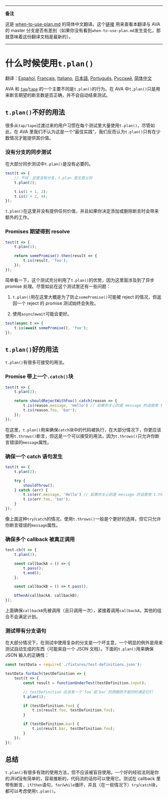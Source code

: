 ___
**备注**

这是 [when-to-use-plan.md](https://github.com/sindresorhus/ava/blob/master/docs/recipes/when-to-use-plan.md) 的简体中文翻译。这个[链接](https://github.com/sindresorhus/ava/compare/89767ec3b6174e59d37faaadb50cfa3c0d58bda6...master#diff-0c25d982e94d600cb6b8e438a0e67169) 用来查看本翻译与 AVA 的 master 分支是否有差别（如果你没有看到`when-to-use-plan.md`发生变化，那就意味着这份翻译文档是最新的）。
___

# 什么时候使用`t.plan()`

翻译：[Español](https://github.com/sindresorhus/ava-docs/blob/master/es_ES/docs/recipes/when-to-use-plan.md), [Français](https://github.com/sindresorhus/ava-docs/blob/master/fr_FR/docs/recipes/when-to-use-plan.md), [Italiano](https://github.com/sindresorhus/ava-docs/blob/master/it_IT/docs/recipes/when-to-use-plan.md), [日本語](https://github.com/sindresorhus/ava-docs/blob/master/ja_JP/docs/recipes/when-to-use-plan.md),  [Português](https://github.com/sindresorhus/ava-docs/blob/master/pt_BR/docs/recipes/when-to-use-plan.md), [Русский](https://github.com/sindresorhus/ava-docs/blob/master/ru_RU/docs/recipes/when-to-use-plan.md), [简体中文](https://github.com/sindresorhus/ava-docs/blob/master/zh_CN/docs/recipes/when-to-use-plan.md)

AVA 和 [`tap`](https://github.com/tapjs/node-tap)/[`tape`](https://github.com/substack/tape) 的一个主要不同是`t.plan()`的行为。在 AVA 中`t.plan()`只是用来断言期望的断言数是否正确，并不会自动结束测试。

## `t.plan()`不好的用法

很多从`tap/tape`过渡过来的用户习惯在每个测试里大量使用`t.plan()`，尽管如此，在 AVA 里我们不认为这是一个“最佳实践”，我们反而认为`t.plan()`只有在少数情况才能提供其价值。

### 没有分支的同步测试

在大部分同步测试中`t.plan()`是没有必要的。

```js
test(t => {
    // 不好：这里没有分支，t.plan 是无意义的
    t.plan(2);

    t.is(1 + 1, 2);
    t.is(2 + 2, 4);
});
```

`t.plan()`在这里并没有提供任何价值，并且如果你决定添加或删除断言时会带来额外的工作。

### Promises 期望得到 resolve

```js
test(t => {
    t.plan(1);

    return somePromise().then(result => {
        t.is(result, 'foo');
    });
});
```

简单看一下，这个测试充分利用了`t.plan()`的优势，因为这里面涉及到了异步 promise 处理。尽管如此在这个测试里还有一些问题：

1. `t.plan()`用在这里大概是为了防止`somePromise()`可能被 reject 的情况，但返回一个 reject 的 promise 测试始终会失败。

2. 使用`async`/`await`可能会更好。

```js
test(async t => {
    t.is(await somePromise(), 'foo');
});
```

## `t.plan()`好的用法

`t.plan()`有很多可接受的用法。

### Promise 带上一个`.catch()`块

```js
test(t => {
    t.plan(2);

    return shouldRejectWithFoo().catch(reason => {
        t.is(reason.message, 'Hello') // 如果你关心的是 message 的话使用 t.throws() 更好
        t.is(reason.foo, 'bar');
    });
});
```

在这里，`t.plan()`用来确保`catch`块中的代码被执行，在大部分情况下，你更应该使用`t.throws()`断言，但这是一个可以接受的用法，因为`t.throws()`只允许你断言错误的`message`属性。

### 确保一个 catch 语句发生

```js
test(t => {
    t.plan(2);

    try {
        shouldThrow();
    } catch (err) {
        t.is(err.message, 'Hello') // 如果你关心的是 message 的话使用 t.throws() 更好
        t.is(err.foo, 'bar');
    }
});
```

像上面这种`try`/`catch`的情况，使用`t.throws()`一般是个更好的选择，但它只允许你断言错误的`message`属性。

### 确保多个 callback 被真正调用

```js
test.cb(t => {
    t.plan(2);

    const callbackA = () => {
        t.pass();
        t.end();
    };

    const callbackB = () => t.pass();

    bThenA(callbackA, callbackB);
});
```

上面确保`callbackB`先被调用（且只调用一次），紧接着调用`callbackA`，其他的组合不会满足计划。

### 测试带有分支语句

在大部分情况下，在测试中使用复杂的分支是一个坏主意，一个明显的例外是用来测试自动生成的东西（可能来自一个 JSON 文档）。下面的`t.plan()`用来确保 JSON 输入的正确性：

```js
const testData = require('./fixtures/test-definitions.json');

testData.forEach(testDefinition => {
    test(t => {
        const result = functionUnderTest(testDefinition.input);

        // testDefinition 应该有一个`foo`或`bar`的预期而不是同时满足它们
        t.plan(1);

        if (testDefinition.foo) {
            t.is(result.foo, testDefinition.foo);
        }

        if (testDefinition.bar) {
            t.is(result.bar, testDefinition.foo);
        }
    });
});
```

## 总结

`t.plan()`有很多有效的使用方法，但不应该被盲目使用。一个好的经验法则是你的*测试*没有简单的，容易推断的，代码流的话你可以使用它。测试在 callback 里带有断言，`if`/`then`语句，`for`/`while`循环，并且（在一些情况下）`try`/`catch`块，都可以考虑使用`t.plan()`。
